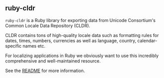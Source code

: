 ## ruby-cldr

`ruby-cldr` is a Ruby library for exporting data from Unicode Consortium's Common Locale Data Repository (CLDR).

CLDR contains tons of high-quality locale data such as formatting rules for dates, times, numbers, currencies as well as language, country, calendar-specific names etc.

For localizing applications in Ruby we obviously want to use this incredibly comprehensive and well-maintained resource.

See the [README](https://github.com/ruby-i18n/ruby-cldr) for more information.
